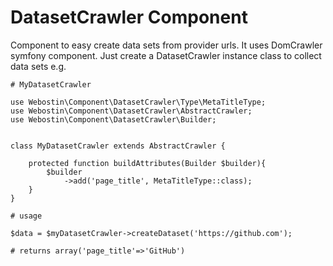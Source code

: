 DatasetCrawler Component
====================

Component to easy create data sets from provider urls. It uses DomCrawler symfony component.
Just create a DatasetCrawler instance class to collect data sets e.g.

```
# MyDatasetCrawler

use Webostin\Component\DatasetCrawler\Type\MetaTitleType;
use Webostin\Component\DatasetCrawler\AbstractCrawler;
use Webostin\Component\DatasetCrawler\Builder;


class MyDatasetCrawler extends AbstractCrawler {
    
    protected function buildAttributes(Builder $builder){
        $builder
            ->add('page_title', MetaTitleType::class); 
    }
}

# usage

$data = $myDatasetCrawler->createDataset('https://github.com');

# returns array('page_title'=>'GitHub')

```

